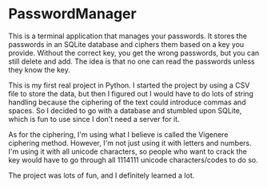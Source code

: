 # PasswordManager

This is a terminal application that manages your passwords. It stores the passwords in an SQLite database and ciphers them based on a key you provide. Without the correct key, you get the wrong passwords, but you can still delete and add. The idea is that no one can read the passwords unless they know the key.

This is my first real project in Python. I started the project by using a CSV file to store the data, but then I figured out I would have to do lots of string handling because the ciphering of the text could introduce commas and spaces. So I decided to go with a database and stumbled upon SQLite, which is fun to use since I don't need a server for it.

As for the ciphering, I'm using what I believe is called the Vigenere ciphering method. However, I'm not just using it with letters and numbers. I'm using it with all unicode characters, so people who want to crack the key would have to go through all 1114111 unicode characters/codes to do so.

The project was lots of fun, and I definitely learned a lot.
